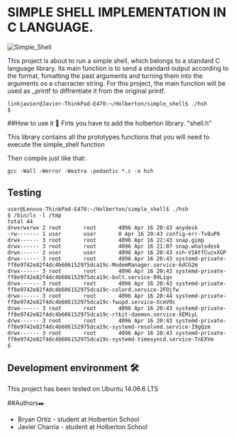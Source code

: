 # SIMPLE SHELL IMPLEMENTATION IN C LANGUAGE.

![Simple_Shell](https://user-images.githubusercontent.com/54350108/79541720-f33f3900-804f-11ea-85f7-434f05be7b3e.png)

This project is about to run a simple shell, which belongs to a standard C language library. Its main function is to send a standard output according to the format, fomatting the past arguments and turning them into the arguments os a charracter string. For this project, the main function will be used as _printf to diffrentiate it from the original printf.
```
linkjavier@Javier-ThinkPad-E470:~/Holberton/simple_shell$ ./hsh 
$ 

```
##How to use it 🔧
Firts you have to add the holberton library. "shell.h"

This library contains all the prototypes functions that you will need to execute the simple_shell function

Then compile just like that:
```
gcc -Wall -Werror -Wextra -pedantic *.c -o hsh
```
## Testing
```
user@Lenovo-ThinkPad-E470:~/Holberton/simple_shell$ ./hsh 
$ /bin/ls -l /tmp
total 44
drwxrwxrwx 2 root       root       4096 Apr 16 20:43 anydesk
-rw------- 1 user       user       0 Apr 16 20:43 config-err-Tv8uP0
drwx------ 3 root       root       4096 Apr 16 22:43 snap.gimp
drwx------ 3 root       root       4096 Apr 16 21:07 snap.whatsdesk
drwx------ 2 user       user       4096 Apr 16 20:43 ssh-VIAtfCuzxXGP
drwx------ 3 root       root       4096 Apr 16 20:43 systemd-private-ff8e9742e82f4dc4b606152975dca19c-ModemManager.service-6dCG2m
drwx------ 3 root       root       4096 Apr 16 20:43 systemd-private-ff8e9742e82f4dc4b606152975dca19c-bolt.service-99Ligv
drwx------ 3 root       root       4096 Apr 16 20:43 systemd-private-ff8e9742e82f4dc4b606152975dca19c-colord.service-2FOjfw
drwx------ 3 root       root       4096 Apr 16 20:44 systemd-private-ff8e9742e82f4dc4b606152975dca19c-fwupd.service-XcmV9c
drwx------ 3 root       root       4096 Apr 16 20:43 systemd-private-ff8e9742e82f4dc4b606152975dca19c-rtkit-daemon.service-XEMiyL
drwx------ 3 root       root       4096 Apr 16 20:43 systemd-private-ff8e9742e82f4dc4b606152975dca19c-systemd-resolved.service-I9gQzm
drwx------ 3 root       root       4096 Apr 16 20:43 systemd-private-ff8e9742e82f4dc4b606152975dca19c-systemd-timesyncd.service-TnEXVm
$
```

## Development environment 🛠️
This project has been tested on Ubuntu 14.06.6 LTS

##Authors✒️
* Bryan Ortiz - student at Holberton School
* Javier Charria - student at Holberton School
